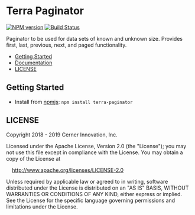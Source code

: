# Terra Paginator


[![NPM version](https://badgen.net/npm/v/terra-paginator)](https://www.npmjs.org/package/terra-paginator)
[![Build Status](https://badgen.net/travis/cerner/terra-core)](https://travis-ci.com/cerner/terra-core)

Paginator to be used for data sets of known and unknown size. Provides first, last, previous, next, and paged functionality.

- [Getting Started](#getting-started)
- [Documentation](https://github.com/cerner/terra-core/tree/master/packages/terra-paginator/docs)
- [LICENSE](#license)

## Getting Started

- Install from [npmjs](https://www.npmjs.com): `npm install terra-paginator`

## LICENSE

Copyright 2018 - 2019 Cerner Innovation, Inc.

Licensed under the Apache License, Version 2.0 (the "License"); you may not use this file except in compliance with the License. You may obtain a copy of the License at

&nbsp;&nbsp;&nbsp;&nbsp;http://www.apache.org/licenses/LICENSE-2.0

Unless required by applicable law or agreed to in writing, software distributed under the License is distributed on an "AS IS" BASIS, WITHOUT WARRANTIES OR CONDITIONS OF ANY KIND, either express or implied. See the License for the specific language governing permissions and limitations under the License.
